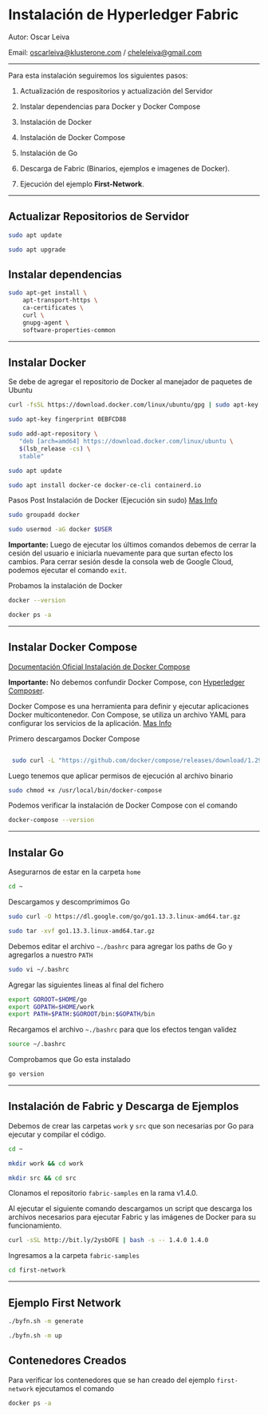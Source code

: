 # Instalación de Hyperledger Fabric
Autor: Oscar Leiva

Email: oscarleiva@klusterone.com / cheleleiva@gmail.com

---

Para esta instalación seguiremos los siguientes pasos:

1. Actualización de respositorios y actualización del Servidor

2. Instalar dependencias para Docker y Docker Compose

3. Instalación de Docker

4. Instalación de Docker Compose

5. Instalación de Go

6. Descarga de Fabric (Binarios, ejemplos e imagenes de Docker).

7. Ejecución del ejemplo **First-Network**.
-----

## Actualizar Repositorios de Servidor

```sh
sudo apt update
```
```sh
sudo apt upgrade
```

## Instalar dependencias

```sh
sudo apt-get install \
    apt-transport-https \
    ca-certificates \
    curl \
    gnupg-agent \
    software-properties-common
```
---
## Instalar Docker

Se debe de agregar el repositorio de Docker al manejador de paquetes de Ubuntu

```sh
curl -fsSL https://download.docker.com/linux/ubuntu/gpg | sudo apt-key add -

sudo apt-key fingerprint 0EBFCD88

sudo add-apt-repository \
   "deb [arch=amd64] https://download.docker.com/linux/ubuntu \
   $(lsb_release -cs) \
   stable"

sudo apt update

sudo apt install docker-ce docker-ce-cli containerd.io

```

Pasos Post Instalación de Docker (Ejecución sin sudo) [Mas Info](https://docs.docker.com/engine/install/linux-postinstall/)

```sh
sudo groupadd docker

sudo usermod -aG docker $USER
```

**Importante:** Luego de ejecutar los últimos comandos debemos de cerrar la cesión del usuario e iniciarla nuevamente para que surtan efecto los cambios. Para cerrar sesión desde la consola web de Google Cloud, podemos ejecutar el comando `exit`.


Probamos la instalación de Docker

```sh
docker --version

docker ps -a

```
---
## Instalar Docker Compose

[Documentación Oficial Instalación de Docker Compose](https://docs.docker.com/compose/install/)

**Importante:** No debemos confundir Docker Compose, con [Hyperledger Composer](https://hyperledger.github.io/composer/latest/).

Docker Compose es una herramienta para definir y ejecutar aplicaciones Docker multicontenedor. Con Compose, se utiliza un archivo YAML para configurar los servicios de la aplicación. [Mas Info](https://docs.docker.com/compose/)

Primero descargamos Docker Compose

```sh

 sudo curl -L "https://github.com/docker/compose/releases/download/1.29.2/docker-compose-$(uname -s)-$(uname -m)" -o /usr/local/bin/docker-compose
```
Luego tenemos que aplicar permisos de ejecución al archivo binario

```sh
sudo chmod +x /usr/local/bin/docker-compose
```

Podemos verificar la instalación de Docker Compose con el comando

```sh
docker-compose --version
```

---

## Instalar Go

Asegurarnos de estar en la carpeta `home`

```sh
cd ~
```
Descargamos y descomprimimos Go

```sh
sudo curl -O https://dl.google.com/go/go1.13.3.linux-amd64.tar.gz

sudo tar -xvf go1.13.3.linux-amd64.tar.gz

```

Debemos editar el archivo `~./bashrc` para agregar los paths de Go y agregarlos a nuestro `PATH`

```sh
sudo vi ~/.bashrc
```

Agregar las siguientes lineas al final del fichero

```sh
export GOROOT=$HOME/go
export GOPATH=$HOME/work
export PATH=$PATH:$GOROOT/bin:$GOPATH/bin
```

Recargamos el archivo `~./bashrc` para que los efectos tengan validez

```sh
source ~/.bashrc
```

Comprobamos que Go esta instalado

```sh
go version

```
---
## Instalación de Fabric y Descarga de Ejemplos

Debemos de crear las carpetas `work` y `src` que son necesarias por Go para ejecutar y compilar el código.

```sh
cd ~

mkdir work && cd work

mkdir src && cd src
```

Clonamos el repositorio `fabric-samples` en la rama v1.4.0.

Al ejecutar el siguiente comando descargamos un script que descarga los archivos necesarios para ejecutar Fabric y las imágenes de Docker para su funcionamiento.

```sh
curl -sSL http://bit.ly/2ysbOFE | bash -s -- 1.4.0 1.4.0
```

Ingresamos a la carpeta `fabric-samples`

```sh
cd first-network
```
---
## Ejemplo First Network

```sh
./byfn.sh -m generate

./byfn.sh -m up
```

## Contenedores Creados

Para verificar los contenedores que se han creado del ejemplo `first-network` ejecutamos el comando

```sh
docker ps -a
```


